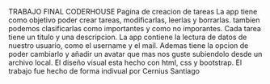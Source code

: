 TRABAJO FINAL CODERHOUSE
Pagina de creacion de tareas
La app tiene como objetivo poder crear tareas, modificarlas, leerlas y borrarlas. tambien podemos clasificarlas como importantes y como no imporantes. Cada tarea tiene un titulo y una descripcion.
La app contiene la lectura de datos de nuestro usuario, como el username y el mail. Ademas tiene la opcion de poder cambiarlo y añadir un avatar que mas nos guste subiendolo desde un archivo local.
El diseño visual esta hecho con html, css y bootstrap. 
El trabajo fue hecho de forma indivual por Cernius Santiago
